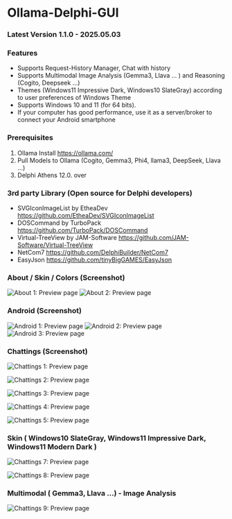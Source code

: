 # Ollama-Delphi-GUI

### Latest Version 1.1.0 - 2025.05.03

### Features
- Supports Request-History Manager, Chat with history
- Supports Multimodal Image Analysis (Gemma3, Llava ... ) and Reasoning (Cogito, Deepseek ...)
- Themes (Windows11 Impressive Dark, Windows10 SlateGray) according to user preferences of Windows Theme
- Supports Windows 10 and 11 (for 64 bits).
- If your computer has good performance, use it as a server/broker to connect your Android smartphone


### Prerequisites

 1. Ollama Install <https://ollama.com/>
 2. Pull Models to Ollama (Cogito, Gemma3, Phi4, llama3, DeepSeek, Llava ...)
 3. Delphi Athens 12.0. over


### 3rd party Library (Open source for Delphi developers)

- SVGIconImageList by EtheaDev <https://github.com/EtheaDev/SVGIconImageList>
- DOSCommand by TurboPack <https://github.com/TurboPack/DOSCommand>
- Virtual-TreeView by JAM-Software <https://github.com/JAM-Software/Virtual-TreeView>
- NetCom7 <https://github.com/DelphiBuilder/NetCom7>
- EasyJson <https://github.com/tinyBigGAMES/EasyJson>


### About / Skin / Colors (Screenshot)

![About 1: Preview page](./Images/O_about.png) ![About 2: Preview page](./Images/O_skin_themes.png)

### Android (Screenshot)

![Android 1: Preview page](./Images/android_1.png) ![Android 2: Preview page](./Images/android_2.png)
![Android 3: Preview page](./Images/android_3.png)

### Chattings (Screenshot)

![Chattings 1: Preview page](./Images/O_chattings.png)

![Chattings 2: Preview page](./Images/O_chattings2.png)

![Chattings 3: Preview page](./Images/O_chattings3.png)

![Chattings 4: Preview page](./Images/O_chattings4.png)

![Chattings 5: Preview page](./Images/O_chattings5.png)

### Skin  ( Windows10 SlateGray, Windows11 Impressive Dark, Windows11 Modern Dark  )
![Chattings 7: Preview page](./Images/O_chattings6.png)

![Chattings 8: Preview page](./Images/O_chattings7.png)

### Multimodal ( Gemma3, Llava ...) - Image Analysis
![Chattings 9: Preview page](./Images/O_chattings10.png)
